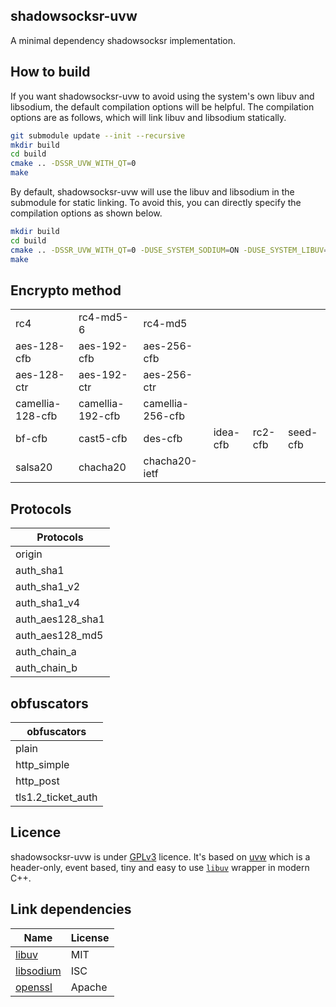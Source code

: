 ## shadowsocksr-uvw

A minimal dependency shadowsocksr implementation.


## How to build
If you want shadowsocksr-uvw to avoid using the system's own libuv and libsodium, the default compilation options will be helpful. The compilation options are as follows, which will link libuv and libsodium statically.
````bash
git submodule update --init --recursive
mkdir build
cd build
cmake .. -DSSR_UVW_WITH_QT=0
make
````
By default, shadowsocksr-uvw will use the libuv and libsodium in the submodule for static linking. To avoid this, you can directly specify the compilation options as shown below.
````bash
mkdir build
cd build
cmake .. -DSSR_UVW_WITH_QT=0 -DUSE_SYSTEM_SODIUM=ON -DUSE_SYSTEM_LIBUV=ON -DSTATIC_LINK_LIBUV=OFF -DSTATIC_LINK_SODIUM=OFF
make
````

## Encrypto method

|                  |                  |                 |                 |                 |                |
| -----|-|-|-|-|-------------- | 
| rc4 | rc4-md5-6 | rc4-md5 ||||
| aes-128-cfb | aes-192-cfb | aes-256-cfb ||||
| aes-128-ctr | aes-192-ctr | aes-256-ctr ||||
| camellia-128-cfb | camellia-192-cfb | camellia-256-cfb ||||
| bf-cfb | cast5-cfb | des-cfb | idea-cfb | rc2-cfb | seed-cfb |
| salsa20 | chacha20 | chacha20-ietf ||||

## Protocols  

| Protocols |
| --------- | 
| origin |
| auth_sha1|
| auth_sha1_v2 |
| auth_sha1_v4 |
| auth_aes128_sha1 |
| auth_aes128_md5 |
| auth_chain_a |
| auth_chain_b |

## obfuscators

| obfuscators | 
| ----------- | 
| plain |
| http_simple |
| http_post |
| tls1.2_ticket_auth |


## Licence

shadowsocksr-uvw is under [GPLv3](LICENSE) licence. It's based on [uvw](https://github.com/skypjack/uvw) which is a header-only, event based, tiny and easy to use
[`libuv`](https://github.com/libuv/libuv) wrapper in modern C++.

## Link dependencies

| Name                   | License        |
| ---------------------- | -------------- |
| [libuv](https://github.com/libuv/libuv)   | MIT |
| [libsodium](https://libsodium.org) | ISC |
| [openssl](https://www.openssl.org/)| Apache|


